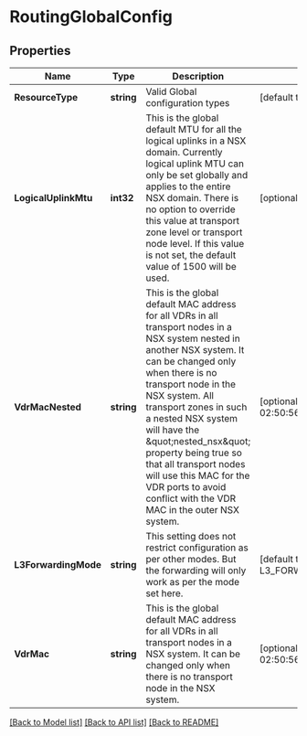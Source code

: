 # RoutingGlobalConfig

## Properties
Name | Type | Description | Notes
------------ | ------------- | ------------- | -------------
**ResourceType** | **string** | Valid Global configuration types | [default to null]
**LogicalUplinkMtu** | **int32** | This is the global default MTU for all the logical uplinks in a NSX domain. Currently logical uplink MTU can only be set globally and applies to the entire NSX domain. There is no option to override this value at transport zone level or transport node level. If this value is not set, the default value of 1500 will be used. | [optional] [default to 1500]
**VdrMacNested** | **string** | This is the global default MAC address for all VDRs in all transport nodes in a NSX system nested in another NSX system. It can be changed only when there is no transport node in the NSX system. All transport zones in such a nested NSX system will have the \&quot;nested_nsx\&quot; property being true so that all transport nodes will use this MAC for the VDR ports to avoid conflict with the VDR MAC in the outer NSX system. | [optional] [default to 02:50:56:56:44:53]
**L3ForwardingMode** | **string** | This setting does not restrict configuration as per other modes. But the forwarding will only work as per the mode set here. | [default to L3_FORWARDING_MODE.ONLY]
**VdrMac** | **string** | This is the global default MAC address for all VDRs in all transport nodes in a NSX system. It can be changed only when there is no transport node in the NSX system. | [optional] [default to 02:50:56:56:44:52]

[[Back to Model list]](../README.md#documentation-for-models) [[Back to API list]](../README.md#documentation-for-api-endpoints) [[Back to README]](../README.md)

